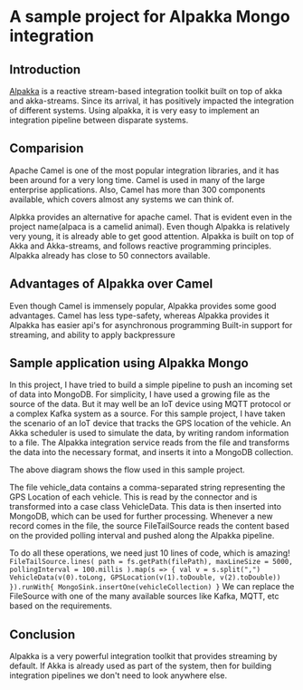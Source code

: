 # A sample project for Alpakka Mongo integration #

## Introduction ##
[Alpakka](https://doc.akka.io/docs/alpakka/current/) is a reactive stream-based integration toolkit built on top of akka and akka-streams. Since its arrival, it has positively impacted the integration of different systems. Using alpakka, it is very easy to implement an integration pipeline between disparate systems.

## Comparision ##
Apache Camel is one of the most popular integration libraries, and it has been around for a very long time. Camel is used in many of the large enterprise applications. Also, Camel has more than 300 components available, which covers almost any systems we can think of. 

Alpkka provides an alternative for apache camel. That is evident even in the project name(alpaca is a camelid animal). Even though Alpakka is relatively very young, it is already able to get good attention. Alpakka is built on top of Akka and Akka-streams, and follows reactive programming principles. Alpakka already has close to 50 connectors available. 

## Advantages of Alpakka over Camel ##
Even though Camel is immensely popular, Alpakka provides some good advantages. 
Camel has less type-safety, whereas Alpakka  provides it
Alpakka has easier api's for  asynchronous programming
Built-in support for streaming, and ability to apply backpressure

## Sample application using Alpakka Mongo ##
In this project, I have tried to build a simple pipeline to push an incoming set of data into MongoDB. For simplicity, I have used a growing file as the source of the data. But it may well be an IoT device using MQTT protocol or a complex Kafka system as a source. 
For this sample project, I have taken the scenario of an IoT device that tracks the GPS location of the vehicle. An Akka scheduler is used to simulate the data, by writing random information to a file. 
The Alpakka integration service reads from the file and transforms the data into the necessary format, and inserts it into a MongoDB collection. 

The above diagram shows the flow used in this sample project. 

The file vehicle_data contains a comma-separated string representing the GPS Location of each vehicle. This is read by the connector and is transformed into a case class VehicleData. This data is then inserted into MongoDB, which can be used for further processing. Whenever a new record comes in the file, the source FileTailSource reads the content based on the provided polling interval and pushed along the Alpakka pipeline.

To do all these operations, we need just 10 lines of code, which is amazing! 
`
    FileTailSource.lines(
      path = fs.getPath(filePath),
      maxLineSize = 5000,
      pollingInterval = 100.millis
    ).map(s => {
      val v = s.split(",")
      VehicleData(v(0).toLong, GPSLocation(v(1).toDouble, v(2).toDouble))
    }).runWith{
      MongoSink.insertOne(vehicleCollection)
    }
`
We can replace the FileSource with one of the many available sources like Kafka, MQTT, etc based on the requirements. 

## Conclusion ##
Alpakka is a very powerful integration toolkit that provides streaming by default. If Akka is already used as part of the system, then for building integration pipelines we don't need to look anywhere else. 
